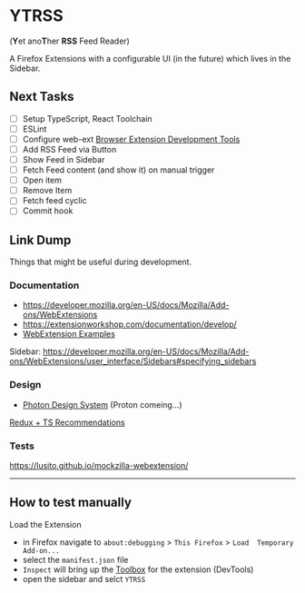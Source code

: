 # YTRSS
(**Y**et ano**T**her **RSS** Feed Reader)

A Firefox Extensions with a configurable UI (in the future) which lives in the Sidebar.

## Next Tasks
- [ ] Setup TypeScript, React Toolchain
- [ ] ESLint
- [ ] Configure web-ext [Browser Extension Development Tools](https://extensionworkshop.com/documentation/develop/browser-extension-development-tools/)
- [ ] Add RSS Feed via Button
- [ ] Show Feed in Sidebar
- [ ] Fetch Feed content (and show it) on manual trigger
- [ ] Open item
- [ ] Remove Item
- [ ] Fetch feed cyclic
- [ ] Commit hook
## Link Dump
Things that might be useful during development.

### Documentation
- https://developer.mozilla.org/en-US/docs/Mozilla/Add-ons/WebExtensions
- https://extensionworkshop.com/documentation/develop/
- [WebExtension Examples](https://developer.mozilla.org/de/docs/Mozilla/Add-ons/WebExtensions/Examples)


Sidebar: https://developer.mozilla.org/en-US/docs/Mozilla/Add-ons/WebExtensions/user_interface/Sidebars#specifying_sidebars

### Design
- [Photon Design System](https://design.firefox.com/photon/) (Proton comeing...)

[Redux + TS Recommendations](https://youtu.be/oDqg53iOub4?t=2470)

### Tests
https://lusito.github.io/mockzilla-webextension/

---
## How to test manually

Load the Extension
- in Firefox navigate to `about:debugging` > `This Firefox` > `Load  Temporary Add-on...`
- select the `manifest.json` file
- `Inspect` will bring up the [Toolbox](https://extensionworkshop.com/documentation/develop/debugging/#developer-tools-toolbox) for the extension (DevTools)
- open the sidebar and selct `YTRSS`
